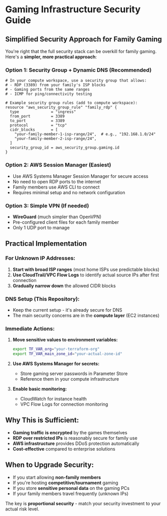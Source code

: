 # Gaming Infrastructure Security Guide

## Simplified Security Approach for Family Gaming

You're right that the full security stack can be overkill for family gaming. Here's a **simpler, more practical approach**:

### Option 1: Security Group + Dynamic DNS (Recommended)
```hcl
# In your compute workspace, use a security group that allows:
# - RDP (3389) from your family's ISP blocks
# - Gaming ports from the same ranges
# - ICMP for ping/connectivity testing

# Example security group rules (add to compute workspace):
resource "aws_security_group_rule" "family_rdp" {
  type              = "ingress"
  from_port         = 3389
  to_port           = 3389
  protocol          = "tcp"
  cidr_blocks       = [
    "your-family-member-1-isp-range/24",  # e.g., "192.168.1.0/24"
    "your-family-member-2-isp-range/24",
  ]
  security_group_id = aws_security_group.gaming.id
}
```

### Option 2: AWS Session Manager (Easiest)
- Use AWS Systems Manager Session Manager for secure access
- No need to open RDP ports to the internet
- Family members use AWS CLI to connect
- Requires minimal setup and no network configuration

### Option 3: Simple VPN (If needed)
- **WireGuard** (much simpler than OpenVPN)
- Pre-configured client files for each family member
- Only 1 UDP port to manage

## Practical Implementation

### For Unknown IP Addresses:
1. **Start with broad ISP ranges** (most home ISPs use predictable blocks)
2. **Use CloudTrail/VPC Flow Logs** to identify actual source IPs after first connection
3. **Gradually narrow down** the allowed CIDR blocks

### DNS Setup (This Repository):
- Keep the current setup - it's already secure for DNS
- The main security concerns are in the **compute layer** (EC2 instances)

### Immediate Actions:
1. **Move sensitive values to environment variables:**
   ```bash
   export TF_VAR_org="your-terraform-org"
   export TF_VAR_main_zone_id="your-actual-zone-id"
   ```

2. **Use AWS Systems Manager for secrets:**
   - Store gaming server passwords in Parameter Store
   - Reference them in your compute infrastructure

3. **Enable basic monitoring:**
   - CloudWatch for instance health
   - VPC Flow Logs for connection monitoring

## Why This is Sufficient:

- **Gaming traffic is encrypted** by the games themselves
- **RDP over restricted IPs** is reasonably secure for family use
- **AWS infrastructure** provides DDoS protection automatically
- **Cost-effective** compared to enterprise solutions

## When to Upgrade Security:

- If you start allowing **non-family members**
- If you're hosting **competitive/tournament** gaming
- If you store **sensitive personal data** on the gaming PCs
- If your family members travel frequently (unknown IPs)

The key is **proportional security** - match your security investment to your actual risk level.
